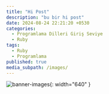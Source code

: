 ```yaml
---
title: "Hi Post"
description: "bu bir hi post"
date: 2024-08-24 22:21:20 +0530
categories:
  - Programlama Dilleri Giriş Seviye
  - Ruby
tags:
  - Ruby
  - Programlama
published: true
media_subpath: /images/
---
```


![banner-images](ruby-part-1/ruby-giris-banner.png){: width="640" }